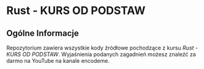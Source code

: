 # Rust - KURS OD PODSTAW

## Ogólne Informacje
Repozytorium zawiera wszystkie kody źródłowe pochodzące z kursu _Rust - KURS OD PODSTAW_.
Wyjaśnienia podanych zagadnień możesz znaleźć za darmo na YouTube na kanale encodeme.

